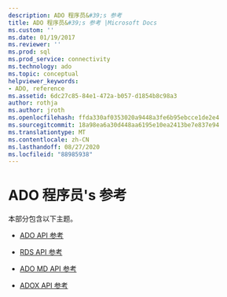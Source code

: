 ```yaml
---
description: ADO 程序员&#39;s 参考
title: ADO 程序员&#39;s 参考 |Microsoft Docs
ms.custom: ''
ms.date: 01/19/2017
ms.reviewer: ''
ms.prod: sql
ms.prod_service: connectivity
ms.technology: ado
ms.topic: conceptual
helpviewer_keywords:
- ADO, reference
ms.assetid: 6dc27c85-84e1-472a-b057-d1854b8c98a3
author: rothja
ms.author: jroth
ms.openlocfilehash: ffda330af0353020a9448a3fe6b95ebcce1de2e4
ms.sourcegitcommit: 18a98ea6a30d448aa6195e10ea2413be7e837e94
ms.translationtype: MT
ms.contentlocale: zh-CN
ms.lasthandoff: 08/27/2020
ms.locfileid: "88985938"
---
```

# <a name="ado-programmer39s-reference"></a>ADO 程序员&#39;s 参考
本部分包含以下主题。  
  
-   [ADO API 参考](./ado-api/ado-api-reference.md)  
  
-   [RDS API 参考](./rds-api/rds-api-reference.md)  
  
-   [ADO MD API 参考](./ado-md-api/ado-md-object-model.md?view=sql-server-ver15)  
  
-   [ADOX API 参考](./adox-api/adox-object-model.md?view=sql-server-ver15)